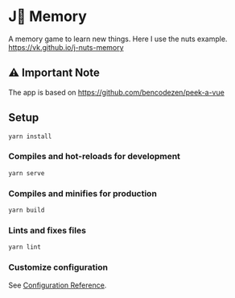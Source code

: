 # J🌰 Memory

A memory game to learn new things. Here I use the nuts example.  
https://vk.github.io/j-nuts-memory


## ⚠️ Important Note

The app is based on https://github.com/bencodezen/peek-a-vue


## Setup

```
yarn install
```

### Compiles and hot-reloads for development

```
yarn serve
```

### Compiles and minifies for production

```
yarn build
```

### Lints and fixes files

```
yarn lint
```

### Customize configuration

See [Configuration Reference](https://cli.vuejs.org/config/).
